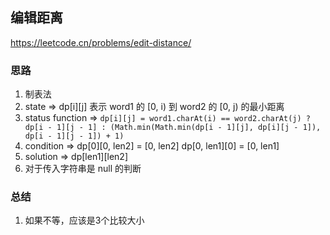 ## 编辑距离

<https://leetcode.cn/problems/edit-distance/>

### 思路

1. 制表法
2. state => dp[i][j] 表示 word1 的 [0, i) 到 word2 的 [0, j) 的最小距离
3. status function => ` dp[i][j] = word1.charAt(i) == word2.charAt(j) ? dp[i - 1][j - 1] : (Math.min(Math.min(dp[i - 1][j], dp[i][j - 1]), dp[i - 1][j - 1]) + 1) `
4. condition => dp[0][0, len2] = [0, len2] dp[0, len1][0] = [0, len1]
5. solution => dp[len1][len2]
6. 对于传入字符串是 null 的判断

### 总结

1. 如果不等，应该是3个比较大小

